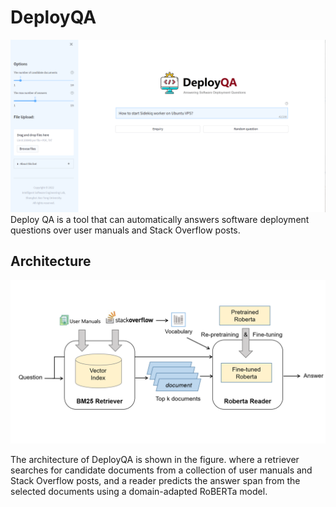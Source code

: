 # DeployQA
![mainpage](pic/mainpage3.png) 
Deploy QA is a tool that can automatically answers software deployment questions over user manuals and Stack Overflow posts.

## Architecture
![system overview](pic/architecture.png) 

The architecture of DeployQA is shown in the figure. where a retriever searches for candidate documents from a collection of user manuals and Stack Overflow posts, and a reader predicts the answer span from the selected documents using a domain-adapted RoBERTa model.

